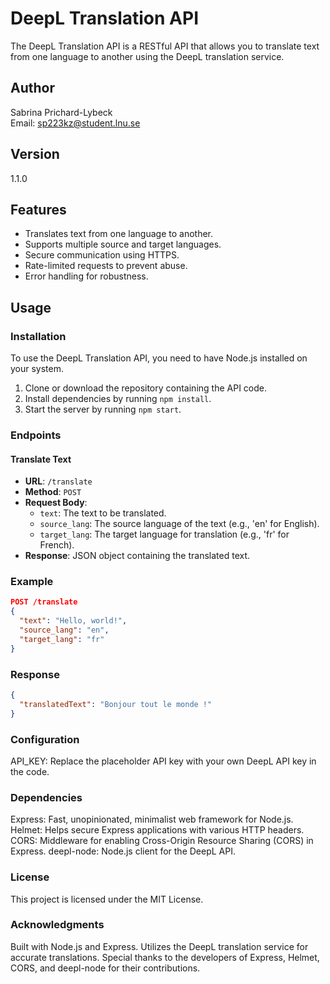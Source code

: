 # DeepL Translation API

The DeepL Translation API is a RESTful API that allows you to translate text from one language to another using the DeepL translation service.

## Author

Sabrina Prichard-Lybeck  
Email: <sp223kz@student.lnu.se>

## Version

1.1.0

## Features

- Translates text from one language to another.
- Supports multiple source and target languages.
- Secure communication using HTTPS.
- Rate-limited requests to prevent abuse.
- Error handling for robustness.

## Usage

### Installation

To use the DeepL Translation API, you need to have Node.js installed on your system.

1. Clone or download the repository containing the API code.
2. Install dependencies by running `npm install`.
3. Start the server by running `npm start`.

### Endpoints

#### Translate Text

- **URL**: `/translate`
- **Method**: `POST`
- **Request Body**:
  - `text`: The text to be translated.
  - `source_lang`: The source language of the text (e.g., 'en' for English).
  - `target_lang`: The target language for translation (e.g., 'fr' for French).
- **Response**: JSON object containing the translated text.

### Example

```json
POST /translate
{
  "text": "Hello, world!",
  "source_lang": "en",
  "target_lang": "fr"
}
```

### Response

```json
{
  "translatedText": "Bonjour tout le monde !"
}
```

### Configuration

API_KEY: Replace the placeholder API key with your own DeepL API key in the code.

### Dependencies

Express: Fast, unopinionated, minimalist web framework for Node.js.
Helmet: Helps secure Express applications with various HTTP headers.
CORS: Middleware for enabling Cross-Origin Resource Sharing (CORS) in Express.
deepl-node: Node.js client for the DeepL API.

### License

This project is licensed under the MIT License.

### Acknowledgments

Built with Node.js and Express.
Utilizes the DeepL translation service for accurate translations.
Special thanks to the developers of Express, Helmet, CORS, and deepl-node for their contributions.

